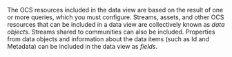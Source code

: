 The OCS resources included in the data view are based on the result of one or more queries, which you must configure. Streams, assets, and other OCS resources that can be included in a data view are collectively known as _data objects_. Streams shared to communities can also be included. Properties from data objects and information about the data items (such as Id and Metadata) can be included in the data view as _fields_.